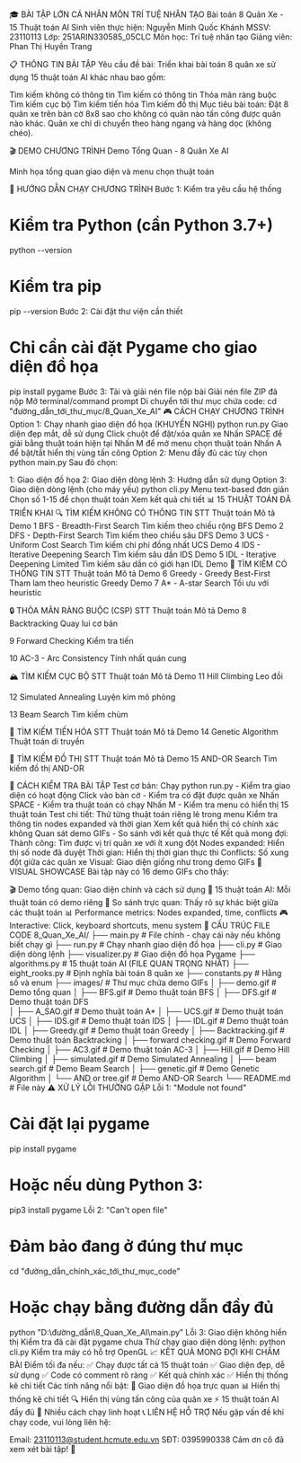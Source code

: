 🎓 BÀI TẬP LỚN CÁ NHÂN MÔN TRÍ TUỆ NHÂN TẠO
Bài toán 8 Quân Xe - 15 Thuật toán AI
Sinh viên thực hiện: Nguyễn Minh Quốc Khánh MSSV: 23110113 Lớp: 251ARIN330585_05CLC Môn học: Trí tuệ nhân tạo Giảng viên: Phan Thị Huyền Trang

📋 THÔNG TIN BÀI TẬP
Yêu cầu đề bài:
Triển khai bài toán 8 quân xe sử dụng 15 thuật toán AI khác nhau bao gồm:

Tìm kiếm không có thông tin
Tìm kiếm có thông tin
Thỏa mãn ràng buộc
Tìm kiếm cục bộ
Tìm kiếm tiến hóa
Tìm kiếm đồ thị
Mục tiêu bài toán:
Đặt 8 quân xe trên bàn cờ 8x8 sao cho không có quân nào tấn công được quân nào khác. Quân xe chỉ di chuyển theo hàng ngang và hàng dọc (không chéo).

🎬 DEMO CHƯƠNG TRÌNH
Demo Tổng Quan - 8 Quân Xe AI

Minh họa tổng quan giao diện và menu chọn thuật toán

🚀 HƯỚNG DẪN CHẠY CHƯƠNG TRÌNH
Bước 1: Kiểm tra yêu cầu hệ thống
# Kiểm tra Python (cần Python 3.7+)
python --version

# Kiểm tra pip
pip --version
Bước 2: Cài đặt thư viện cần thiết
# Chỉ cần cài đặt Pygame cho giao diện đồ họa
pip install pygame
Bước 3: Tải và giải nén file nộp bài
Giải nén file ZIP đã nộp
Mở terminal/command prompt
Di chuyển tới thư mục chứa code:
cd "đường_dẫn_tới_thư_mục/8_Quan_Xe_AI"
🎮 CÁCH CHẠY CHƯƠNG TRÌNH
Option 1: Chạy nhanh giao diện đồ họa (KHUYẾN NGHỊ)
python run.py
Giao diện đẹp mắt, dễ sử dụng
Click chuột để đặt/xóa quân xe
Nhấn SPACE để giải bằng thuật toán hiện tại
Nhấn M để mở menu chọn thuật toán
Nhấn A để bật/tắt hiển thị vùng tấn công
Option 2: Menu đầy đủ các tùy chọn
python main.py
Sau đó chọn:

1: Giao diện đồ họa
2: Giao diện dòng lệnh
3: Hướng dẫn sử dụng
Option 3: Giao diện dòng lệnh (cho máy yếu)
python cli.py
Menu text-based đơn giản
Chọn số 1-15 để chọn thuật toán
Xem kết quả chi tiết
📊 15 THUẬT TOÁN ĐÃ TRIỂN KHAI
🔍 TÌM KIẾM KHÔNG CÓ THÔNG TIN
STT	Thuật toán	Mô tả	Demo
1	BFS - Breadth-First Search	Tìm kiếm theo chiều rộng	BFS Demo
2	DFS - Depth-First Search	Tìm kiếm theo chiều sâu	DFS Demo
3	UCS - Uniform Cost Search	Tìm kiếm chi phí đồng nhất	UCS Demo
4	IDS - Iterative Deepening Search	Tìm kiếm sâu dần	IDS Demo
5	IDL - Iterative Deepening Limited	Tìm kiếm sâu dần có giới hạn	IDL Demo
🎯 TÌM KIẾM CÓ THÔNG TIN
STT	Thuật toán	Mô tả	Demo
6	Greedy - Greedy Best-First	Tham lam theo heuristic	Greedy Demo
7	A* - A-star Search	Tối ưu với heuristic	

🔒 THỎA MÃN RÀNG BUỘC (CSP)
STT	Thuật toán	Mô tả	Demo
8	Backtracking	Quay lui cơ bản	

9	Forward Checking	Kiểm tra tiến	

10	AC-3 - Arc Consistency	Tính nhất quán cung	

🏔️ TÌM KIẾM CỤC BỘ
STT	Thuật toán	Mô tả	Demo
11	Hill Climbing	Leo đồi	

12	Simulated Annealing	Luyện kim mô phỏng	

13	Beam Search	Tìm kiếm chùm	

🧬 TÌM KIẾM TIẾN HÓA
STT	Thuật toán	Mô tả	Demo
14	Genetic Algorithm	Thuật toán di truyền	

🌳 TÌM KIẾM ĐỒ THỊ
STT	Thuật toán	Mô tả	Demo
15	AND-OR Search	Tìm kiếm đồ thị AND-OR	

🎯 CÁCH KIỂM TRA BÀI TẬP
Test cơ bản:
Chạy python run.py - Kiểm tra giao diện có hoạt động
Click vào bàn cờ - Kiểm tra có đặt được quân xe
Nhấn SPACE - Kiểm tra thuật toán có chạy
Nhấn M - Kiểm tra menu có hiển thị 15 thuật toán
Test chi tiết:
Thử từng thuật toán riêng lẻ trong menu
Kiểm tra thông tin nodes expanded và thời gian
Xem kết quả hiển thị có chính xác không
Quan sát demo GIFs - So sánh với kết quả thực tế
Kết quả mong đợi:
Thành công: Tìm được vị trí quân xe với ít xung đột
Nodes expanded: Hiển thị số node đã duyệt
Thời gian: Hiển thị thời gian thực thi
Conflicts: Số xung đột giữa các quân xe
Visual: Giao diện giống như trong demo GIFs
🎨 VISUAL SHOWCASE
Bài tập này có 16 demo GIFs cho thấy:

🎬 Demo tổng quan: Giao diện chính và cách sử dụng
🧠 15 thuật toán AI: Mỗi thuật toán có demo riêng
🎯 So sánh trực quan: Thấy rõ sự khác biệt giữa các thuật toán
📊 Performance metrics: Nodes expanded, time, conflicts
🎮 Interactive: Click, keyboard shortcuts, menu system
📁 CẤU TRÚC FILE CODE
8_Quan_Xe_AI/
├── main.py              # File chính - chạy cái này nếu không biết chạy gì
├── run.py               # Chạy nhanh giao diện đồ họa
├── cli.py               # Giao diện dòng lệnh
├── visualizer.py        # Giao diện đồ họa Pygame
├── algorithms.py        # 15 thuật toán AI (FILE QUAN TRỌNG NHẤT)
├── eight_rooks.py       # Định nghĩa bài toán 8 quân xe
├── constants.py         # Hằng số và enum
├── images/              # Thư mục chứa demo GIFs
│   ├── demo.gif         # Demo tổng quan
│   ├── BFS.gif          # Demo thuật toán BFS
│   ├── DFS.gif          # Demo thuật toán DFS  
│   ├── A_SAO.gif        # Demo thuật toán A*
│   ├── UCS.gif          # Demo thuật toán UCS
│   ├── IDS.gif          # Demo thuật toán IDS
│   ├── IDL.gif          # Demo thuật toán IDL
│   ├── Greedy.gif       # Demo thuật toán Greedy
│   ├── Backtracking.gif # Demo thuật toán Backtracking
│   ├── forward checking.gif # Demo Forward Checking
│   ├── AC3.gif          # Demo thuật toán AC-3
│   ├── Hill.gif         # Demo Hill Climbing
│   ├── simulated.gif    # Demo Simulated Annealing
│   ├── beam search.gif  # Demo Beam Search
│   ├── genetic.gif      # Demo Genetic Algorithm
│   └── AND or tree.gif  # Demo AND-OR Search
└── README.md           # File này
⚠️ XỬ LÝ LỖI THƯỜNG GẶP
Lỗi 1: "Module not found"
# Cài đặt lại pygame
pip install pygame

# Hoặc nếu dùng Python 3:
pip3 install pygame
Lỗi 2: "Can't open file"
# Đảm bảo đang ở đúng thư mục
cd "đường_dẫn_chính_xác_tới_thư_mục_code"

# Hoặc chạy bằng đường dẫn đầy đủ
python "D:\đường_dẫn\8_Quan_Xe_AI\main.py"
Lỗi 3: Giao diện không hiển thị
Kiểm tra đã cài đặt pygame chưa
Thử chạy giao diện dòng lệnh: python cli.py
Kiểm tra máy có hỗ trợ OpenGL
📈 KẾT QUẢ MONG ĐỢI KHI CHẤM BÀI
Điểm tối đa nếu:
✅ Chạy được tất cả 15 thuật toán
✅ Giao diện đẹp, dễ sử dụng
✅ Code có comment rõ ràng
✅ Kết quả chính xác
✅ Hiển thị thống kê chi tiết
Các tính năng nổi bật:
🎨 Giao diện đồ họa trực quan
📊 Hiển thị thống kê chi tiết
🔍 Hiển thị vùng tấn công của quân xe
⚡ 15 thuật toán AI đầy đủ
🚀 Nhiều cách chạy linh hoạt
📞 LIÊN HỆ HỖ TRỢ
Nếu gặp vấn đề khi chạy code, vui lòng liên hệ:

Email: 23110113@student.hcmute.edu.vn
SĐT: 0395990338
Cảm ơn cô đã xem xét bài tập! 🙏